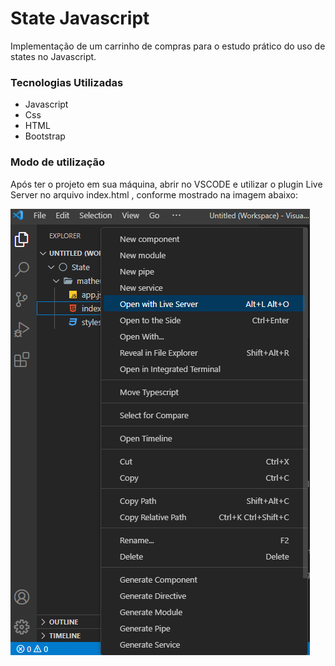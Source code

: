 # State Javascript

Implementação de um carrinho de compras para o estudo prático do uso de states no Javascript.

### Tecnologias Utilizadas

- Javascript
- Css
- HTML
- Bootstrap

### Modo de utilização

Após ter o projeto em sua máquina, abrir no VSCODE e utilizar o plugin Live Server no arquivo index.html , conforme mostrado na imagem abaixo:

![Untitled](State%20Javascript%200451fd878a3642c1b56b9a4c25ed0157/Untitled.png)